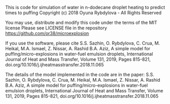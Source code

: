 This is code for simulation of water in n-dodecane droplet heating to predict times to puffing
Copyright (c) 2018 Oyuna Rybdylova - All Rights Reserved

You may use, distribute and modify this code under the terms of the MIT license
Please see LICENSE file in the repository https://github.com/or38/microexplosion

If you use the software, please cite
S.S. Sazhin, O. Rybdylova, C. Crua, M. Heikal, M.A. Ismael, Z. Nissar, A. Rashid B.A. Aziz,
A simple model for puffing/micro-explosions in water-fuel emulsion droplets,
International Journal of Heat and Mass Transfer, Volume 131, 2019, Pages 815-821, doi.org/10.1016/j.ijheatmasstransfer.2018.11.065

The details of the model implemented in the code are in the paper:
S.S. Sazhin, O. Rybdylova, C. Crua, M. Heikal, M.A. Ismael, Z. Nissar, A. Rashid B.A. Aziz,
A simple model for puffing/micro-explosions in water-fuel emulsion droplets,
International Journal of Heat and Mass Transfer, Volume 131, 2019, Pages 815-821, doi.org/10.1016/j.ijheatmasstransfer.2018.11.065
